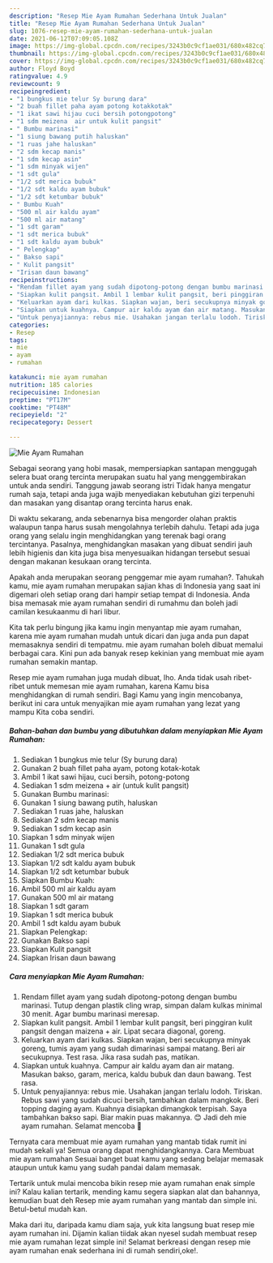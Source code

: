 ```yaml
---
description: "Resep Mie Ayam Rumahan Sederhana Untuk Jualan"
title: "Resep Mie Ayam Rumahan Sederhana Untuk Jualan"
slug: 1076-resep-mie-ayam-rumahan-sederhana-untuk-jualan
date: 2021-06-12T07:09:05.108Z
image: https://img-global.cpcdn.com/recipes/3243b0c9cf1ae031/680x482cq70/mie-ayam-rumahan-foto-resep-utama.jpg
thumbnail: https://img-global.cpcdn.com/recipes/3243b0c9cf1ae031/680x482cq70/mie-ayam-rumahan-foto-resep-utama.jpg
cover: https://img-global.cpcdn.com/recipes/3243b0c9cf1ae031/680x482cq70/mie-ayam-rumahan-foto-resep-utama.jpg
author: Floyd Boyd
ratingvalue: 4.9
reviewcount: 9
recipeingredient:
- "1 bungkus mie telur Sy burung dara"
- "2 buah fillet paha ayam potong kotakkotak"
- "1 ikat sawi hijau cuci bersih potongpotong"
- "1 sdm meizena  air untuk kulit pangsit"
- " Bumbu marinasi"
- "1 siung bawang putih haluskan"
- "1 ruas jahe haluskan"
- "2 sdm kecap manis"
- "1 sdm kecap asin"
- "1 sdm minyak wijen"
- "1 sdt gula"
- "1/2 sdt merica bubuk"
- "1/2 sdt kaldu ayam bubuk"
- "1/2 sdt ketumbar bubuk"
- " Bumbu Kuah"
- "500 ml air kaldu ayam"
- "500 ml air matang"
- "1 sdt garam"
- "1 sdt merica bubuk"
- "1 sdt kaldu ayam bubuk"
- " Pelengkap"
- " Bakso sapi"
- " Kulit pangsit"
- "Irisan daun bawang"
recipeinstructions:
- "Rendam fillet ayam yang sudah dipotong-potong dengan bumbu marinasi. Tutup dengan plastik cling wrap, simpan dalam kulkas minimal 30 menit. Agar bumbu marinasi meresap."
- "Siapkan kulit pangsit. Ambil 1 lembar kulit pangsit, beri pinggiran kulit pangsit dengan maizena + air. Lipat secara diagonal, goreng."
- "Keluarkan ayam dari kulkas. Siapkan wajan, beri secukupnya minyak goreng, tumis ayam yang sudah dimarinasi sampai matang. Beri air secukupnya. Test rasa. Jika rasa sudah pas, matikan."
- "Siapkan untuk kuahnya. Campur air kaldu ayam dan air matang. Masukan bakso, garam, merica, kaldu bubuk dan daun bawang. Test rasa."
- "Untuk penyajiannya: rebus mie. Usahakan jangan terlalu lodoh. Tiriskan. Rebus sawi yang sudah dicuci bersih, tambahkan dalam mangkok. Beri topping daging ayam. Kuahnya disiapkan dimangkok terpisah. Saya tambahkan bakso sapi. Biar makin puas makannya. 😊 Jadi deh mie ayam rumahan. Selamat mencoba 🙏"
categories:
- Resep
tags:
- mie
- ayam
- rumahan

katakunci: mie ayam rumahan 
nutrition: 185 calories
recipecuisine: Indonesian
preptime: "PT17M"
cooktime: "PT48M"
recipeyield: "2"
recipecategory: Dessert

---
```



![Mie Ayam Rumahan](https://img-global.cpcdn.com/recipes/3243b0c9cf1ae031/680x482cq70/mie-ayam-rumahan-foto-resep-utama.jpg)

Sebagai seorang yang hobi masak, mempersiapkan santapan menggugah selera buat orang tercinta merupakan suatu hal yang menggembirakan untuk anda sendiri. Tanggung jawab seorang istri Tidak hanya mengatur rumah saja, tetapi anda juga wajib menyediakan kebutuhan gizi terpenuhi dan masakan yang disantap orang tercinta harus enak.

Di waktu  sekarang, anda sebenarnya bisa mengorder olahan praktis walaupun tanpa harus susah mengolahnya terlebih dahulu. Tetapi ada juga orang yang selalu ingin menghidangkan yang terenak bagi orang tercintanya. Pasalnya, menghidangkan masakan yang dibuat sendiri jauh lebih higienis dan kita juga bisa menyesuaikan hidangan tersebut sesuai dengan makanan kesukaan orang tercinta. 



Apakah anda merupakan seorang penggemar mie ayam rumahan?. Tahukah kamu, mie ayam rumahan merupakan sajian khas di Indonesia yang saat ini digemari oleh setiap orang dari hampir setiap tempat di Indonesia. Anda bisa memasak mie ayam rumahan sendiri di rumahmu dan boleh jadi camilan kesukaanmu di hari libur.

Kita tak perlu bingung jika kamu ingin menyantap mie ayam rumahan, karena mie ayam rumahan mudah untuk dicari dan juga anda pun dapat memasaknya sendiri di tempatmu. mie ayam rumahan boleh dibuat memalui berbagai cara. Kini pun ada banyak resep kekinian yang membuat mie ayam rumahan semakin mantap.

Resep mie ayam rumahan juga mudah dibuat, lho. Anda tidak usah ribet-ribet untuk memesan mie ayam rumahan, karena Kamu bisa menghidangkan di rumah sendiri. Bagi Kamu yang ingin mencobanya, berikut ini cara untuk menyajikan mie ayam rumahan yang lezat yang mampu Kita coba sendiri.

<!--inarticleads1-->

##### Bahan-bahan dan bumbu yang dibutuhkan dalam menyiapkan Mie Ayam Rumahan:

1. Sediakan 1 bungkus mie telur (Sy burung dara)
1. Gunakan 2 buah fillet paha ayam, potong kotak-kotak
1. Ambil 1 ikat sawi hijau, cuci bersih, potong-potong
1. Sediakan 1 sdm meizena + air (untuk kulit pangsit)
1. Gunakan  Bumbu marinasi:
1. Gunakan 1 siung bawang putih, haluskan
1. Sediakan 1 ruas jahe, haluskan
1. Sediakan 2 sdm kecap manis
1. Sediakan 1 sdm kecap asin
1. Siapkan 1 sdm minyak wijen
1. Gunakan 1 sdt gula
1. Sediakan 1/2 sdt merica bubuk
1. Siapkan 1/2 sdt kaldu ayam bubuk
1. Siapkan 1/2 sdt ketumbar bubuk
1. Siapkan  Bumbu Kuah:
1. Ambil 500 ml air kaldu ayam
1. Gunakan 500 ml air matang
1. Siapkan 1 sdt garam
1. Siapkan 1 sdt merica bubuk
1. Ambil 1 sdt kaldu ayam bubuk
1. Siapkan  Pelengkap:
1. Gunakan  Bakso sapi
1. Siapkan  Kulit pangsit
1. Siapkan Irisan daun bawang




<!--inarticleads2-->

##### Cara menyiapkan Mie Ayam Rumahan:

1. Rendam fillet ayam yang sudah dipotong-potong dengan bumbu marinasi. Tutup dengan plastik cling wrap, simpan dalam kulkas minimal 30 menit. Agar bumbu marinasi meresap.
1. Siapkan kulit pangsit. Ambil 1 lembar kulit pangsit, beri pinggiran kulit pangsit dengan maizena + air. Lipat secara diagonal, goreng.
1. Keluarkan ayam dari kulkas. Siapkan wajan, beri secukupnya minyak goreng, tumis ayam yang sudah dimarinasi sampai matang. Beri air secukupnya. Test rasa. Jika rasa sudah pas, matikan.
1. Siapkan untuk kuahnya. Campur air kaldu ayam dan air matang. Masukan bakso, garam, merica, kaldu bubuk dan daun bawang. Test rasa.
1. Untuk penyajiannya: rebus mie. Usahakan jangan terlalu lodoh. Tiriskan. Rebus sawi yang sudah dicuci bersih, tambahkan dalam mangkok. Beri topping daging ayam. Kuahnya disiapkan dimangkok terpisah. Saya tambahkan bakso sapi. Biar makin puas makannya. 😊 Jadi deh mie ayam rumahan. Selamat mencoba 🙏




Ternyata cara membuat mie ayam rumahan yang mantab tidak rumit ini mudah sekali ya! Semua orang dapat menghidangkannya. Cara Membuat mie ayam rumahan Sesuai banget buat kamu yang sedang belajar memasak ataupun untuk kamu yang sudah pandai dalam memasak.

Tertarik untuk mulai mencoba bikin resep mie ayam rumahan enak simple ini? Kalau kalian tertarik, mending kamu segera siapkan alat dan bahannya, kemudian buat deh Resep mie ayam rumahan yang mantab dan simple ini. Betul-betul mudah kan. 

Maka dari itu, daripada kamu diam saja, yuk kita langsung buat resep mie ayam rumahan ini. Dijamin kalian tiidak akan nyesel sudah membuat resep mie ayam rumahan lezat simple ini! Selamat berkreasi dengan resep mie ayam rumahan enak sederhana ini di rumah sendiri,oke!.

